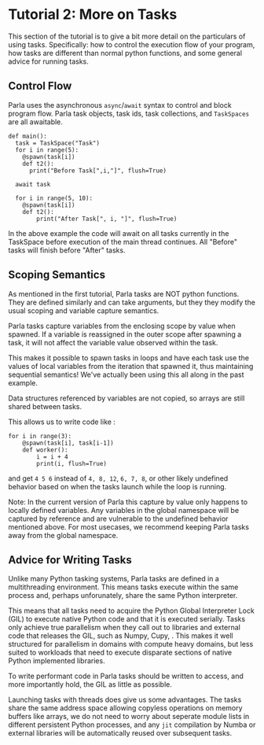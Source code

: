 # Tutorial 2: More on Tasks

This section of the tutorial is to give a bit more detail on the particulars of
using tasks. Specifically: how to control the execution flow of your program,
how tasks are different than normal python functions, and some general advice
for running tasks.

## Control Flow
Parla uses the asynchronous `async`/`await` syntax to control and block program
flow. Parla task objects, task ids, task collections, and `TaskSpaces` are all
awaitable.

```
def main():
  task = TaskSpace("Task")
  for i in range(5):
    @spawn(task[i])
    def t2():
      print("Before Task[",i,"]", flush=True)

  await task

  for i in range(5, 10):
    @spawn(task[i])
    def t2():
        print("After Task[", i, "]", flush=True)

```

In the above example the code will await on all tasks currently in the
TaskSpace before execution of the main thread continues. All "Before" tasks will finish before "After" tasks.


## Scoping Semantics
As mentioned in the first tutorial, Parla tasks are NOT python functions. They
are defined similarly and can take arguments, but they they modify the usual scoping and variable capture semantics.

Parla tasks capture variables from the enclosing scope by value when spawned. If
a variable is reassigned in the outer scope after spawning a task, it will not
affect the variable value observed within the task.

This makes it possible to spawn tasks in loops and have each task use the
values of local variables from the iteration that spawned it, thus maintaining sequential semantics!
We've actually been using this all along in the past example.

Data structures referenced by variables are not copied, so arrays are still
shared between tasks.

This allows us to write code like :

```
for i in range(3):
    @spawn(task[i], task[i-1])
    def worker():
        i = i + 4
        print(i, flush=True)
```

and get `4 5 6` instead of `4, 8, 12`, `6, 7, 8`, or other likely undefined
behavior based on when the tasks launch while the loop is running.

Note: In the current version of Parla this capture by value only happens to
locally defined variables. Any variables in the global namespace will be
captured by reference and are vulnerable to the undefined behavior mentioned
above. For most usecases, we recommend keeping Parla tasks away from the global
namespace.


## Advice for Writing Tasks
Unlike many Python tasking systems, Parla tasks are defined in a multithreading
environment. This means tasks execute within the same process and, perhaps
unforunately, share the same Python interpreter.

This means that all tasks need to acquire the Python Global Interpreter Lock
(GIL) to execute native Python code and that it is executed serially.
Tasks only achieve true parallelism when they call out to libraries and
external code that releases the GIL, such as Numpy, Cupy, .
This makes it well structured for parallelism in domains with compute heavy
domains, but less suited to workloads that need to execute disparate sections
of native Python implemented libraries.

To write performant code in Parla tasks should be written to access, and more
importantly hold, the GIL as little as possible.

Launching tasks with threads does give us some advantages.
The tasks share the same address space allowing copyless operations on memory
buffers like arrays, we do not need to worry about seperate module lists in
different persistent Python processes,  and any `jit` compilation by Numba or external libraries
will be automatically reused over subsequent tasks.



